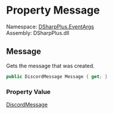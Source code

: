 # Property Message

Namespace: [DSharpPlus.EventArgs](DSharpPlus.EventArgs.md)  
Assembly: DSharpPlus.dll

## <a id="DSharpPlus_EventArgs_MessageCreateEventArgs_Message"></a>Message

Gets the message that was created.

```csharp
public DiscordMessage Message { get; }
```

### Property Value

[DiscordMessage](DSharpPlus.Entities.DiscordMessage.md)

